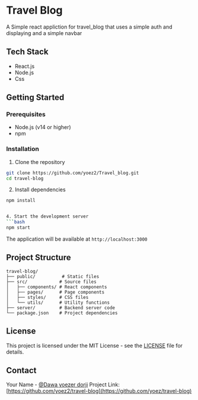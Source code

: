 # Travel Blog

A Simple react appliction for travel_blog that uses a simple auth and displaying and a simple navbar

## Tech Stack

- React.js
- Node.js
- Css

## Getting Started

### Prerequisites

- Node.js (v14 or higher)
- npm

### Installation

1. Clone the repository
```bash
git clone https://github.com/yoez2/Travel_blog.git
cd travel-blog
```

2. Install dependencies
```bash
npm install


4. Start the development server
```bash
npm start
```

The application will be available at `http://localhost:3000`

## Project Structure

```
travel-blog/
├── public/          # Static files
├── src/            # Source files
│   ├── components/ # React components
│   ├── pages/      # Page components
│   ├── styles/     # CSS files
│   └── utils/      # Utility functions
├── server/         # Backend server code
└── package.json    # Project dependencies
```
## License

This project is licensed under the MIT License - see the [LICENSE](LICENSE) file for details.

## Contact

Your Name - [@Dawa yoezer dorji](https://www.linkedin.com/in/dawa-yoezer-205788322/)
Project Link: [https://github.com/yoez2/travel-blog](https://github.com/yoez/travel-blog)
